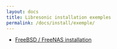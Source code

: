 ```yaml
---
layout: docs
title: Libresonic installation exemples
permalink: /docs/install/exemple/
---
```

- [FreeBSD / FreeNAS installation](/docs/install/exemple/freebsd-freenas/)
